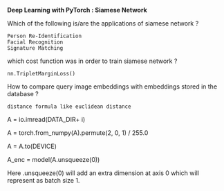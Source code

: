 

**Deep Learning with PyTorch : Siamese Network**

Which of the following is/are the applications of siamese network ? 

    Person Re-Identification
    Facial Recognition 
    Signature Matching 

which cost function was in order to train siamese network ? 

    nn.TripletMarginLoss()


How to compare query image embeddings with embeddings stored in the database ? 

    distance formula like euclidean distance 


A = io.imread(DATA_DIR+ i)

A = torch.from_numpy(A).permute(2, 0, 1) / 255.0

A = A.to(DEVICE)

A_enc = model(A.unsqueeze(0))

Here .unsqueeze(0) will add an extra dimension at axis 0 which will represent as batch size 1.
